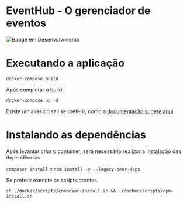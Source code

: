 # EventHub - O gerenciador de eventos
![Badge em Desenvolvimento](http://img.shields.io/static/v1?label=STATUS&message=EM%20DESENVOLVIMENTO&color=GREEN&style=for-the-badge)

# Executando a aplicação

`docker-compose build`

Após completar o build

`docker-compose up -d`

Existe um alias do sail se preferir, como a [documentação sugere aqui](https://laravel.com/docs/11.x/sail#configuring-a-shell-alias)

# Instalando as dependências

Após levantar criar o container, será necessário realizar a instalação das dependências

`composer install` e `npm install -y --legacy-peer-deps`

Se preferir execute os scripts prontos

`sh ./docker/scripts/composer-install.sh && ./docker/scripts/npm-install.sh`